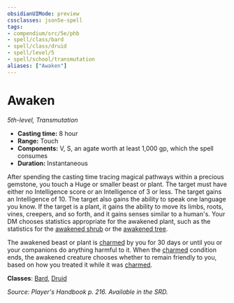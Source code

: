 ```yaml
---
obsidianUIMode: preview
cssclasses: json5e-spell
tags:
- compendium/src/5e/phb
- spell/class/bard
- spell/class/druid
- spell/level/5
- spell/school/transmutation
aliases: ["Awaken"]
---
```

# Awaken
*5th-level, Transmutation*  

- **Casting time:** 8 hour
- **Range:** Touch
- **Components:** V, S, an agate worth at least 1,000 gp, which the spell consumes
- **Duration:** Instantaneous

After spending the casting time tracing magical pathways within a precious gemstone, you touch a Huge or smaller beast or plant. The target must have either no Intelligence score or an Intelligence of 3 or less. The target gains an Intelligence of 10. The target also gains the ability to speak one language you know. If the target is a plant, it gains the ability to move its limbs, roots, vines, creepers, and so forth, and it gains senses similar to a human's. Your DM chooses statistics appropriate for the awakened plant, such as the statistics for the [awakened shrub](b_awakened-shrub.md) or the [awakened tree](b_awakened-tree.md).

The awakened beast or plant is [charmed](_conditions.md#charmed) by you for 30 days or until you or your companions do anything harmful to it. When the [charmed](_conditions.md#charmed) condition ends, the awakened creature chooses whether to remain friendly to you, based on how you treated it while it was [charmed](_conditions.md#charmed).

**Classes**: [Bard](bard.md), [Druid](druid.md)

*Source: Player's Handbook p. 216. Available in the SRD.*